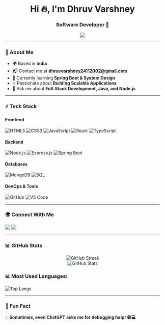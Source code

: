 <h1 align="center">Hi 🔥, I'm Dhruv Varshney</h1>
<h3 align="center">Software Developer 🚀</h3>

<p align="center">
   <img src="https://readme-typing-svg.demolab.com?font=Fira+Code&weight=500&size=22&pause=1000&center=true&vCenter=true&width=500&lines=Full+Stack+Developer;Beyond+CRUD;Scaling+with+Systems+Knowledge;Passionate+About+Tech!;Always+Learning+New+Things&color=0078D4&background=FFFFFF">
</p>

---

### 🌟 **About Me**  
- 🌍 Based in **India**  
- 📬 Contact me at **[dhruvvarshney24112002@gmail.com](mailto:dhruvvarshney24112002@gmail.com)**  
- 🚀 Currently learning **Spring Boot & System Design**  
- 🔥 Passionate about **Building Scalable Applications**  
- 💬 Ask me about **Full-Stack Development, Java, and Node.js**  

---

### ⚡ **Tech Stack**
#### **Frontend**
![HTML5](https://img.shields.io/badge/HTML5-E34F26?style=for-the-badge&logo=html5&logoColor=white)
![CSS3](https://img.shields.io/badge/CSS3-1572B6?style=for-the-badge&logo=css3&logoColor=white)
![JavaScript](https://img.shields.io/badge/JavaScript-F7DF1E?style=for-the-badge&logo=javascript&logoColor=black)
![React](https://img.shields.io/badge/React-20232A?style=for-the-badge&logo=react&logoColor=61DAFB)
![TypeScript](https://img.shields.io/badge/TypeScript-007ACC?style=for-the-badge&logo=typescript&logoColor=white)

#### **Backend**
![Node.js](https://img.shields.io/badge/Node.js-339933?style=for-the-badge&logo=nodedotjs&logoColor=white)
![Express.js](https://img.shields.io/badge/Express.js-000000?style=for-the-badge&logo=express&logoColor=white)
![Spring Boot](https://img.shields.io/badge/Spring%20Boot-6DB33F?style=for-the-badge&logo=spring-boot&logoColor=white)

#### **Databases**
![MongoDB](https://img.shields.io/badge/MongoDB-4EA94B?style=for-the-badge&logo=mongodb&logoColor=white)
![SQL](https://img.shields.io/badge/SQL-4479A1?style=for-the-badge&logo=mysql&logoColor=white)

#### **DevOps & Tools**
![GitHub](https://img.shields.io/badge/GitHub-181717?style=for-the-badge&logo=github&logoColor=white)
![VS Code](https://img.shields.io/badge/VS%20Code-007ACC?style=for-the-badge&logo=visual-studio-code&logoColor=white)

---

### 🌍 **Connect With Me**
<p align="left">
   <a href="https://www.linkedin.com/in/dhruv-varshney-b09007244/" target="_blank">
      <img src="https://img.shields.io/badge/LinkedIn-0A66C2?style=for-the-badge&logo=linkedin&logoColor=white">
   </a>
   <a href="https://x.com/dhruv_x_space" target="_blank">
      <img src="https://img.shields.io/badge/Twitter-1DA1F2?style=for-the-badge&logo=twitter&logoColor=white">
   </a>
</p>

---

### 📊 **GitHub Stats**
<p align="center">
   <img src="https://github-readme-streak-stats.herokuapp.com/?user=Dhruv-Varshney55&theme=dark&hide_border=true" alt="GitHub Streak">
   <br>
   <img src="https://github-readme-stats.vercel.app/api?username=Dhruv-Varshney55&show_icons=true&theme=dark&hide_border=true" alt="GitHub Stats">
</p>

### 📊 Most Used Languages:
![Top Langs](https://github-readme-stats.vercel.app/api/top-langs/?username=Dhruv-Varshney55&layout=compact&theme=dark&hide_border=true)

---

### 🚀 **Fun Fact**
💡 **Sometimes, even ChatGPT asks me for debugging help! 😆💻**  
